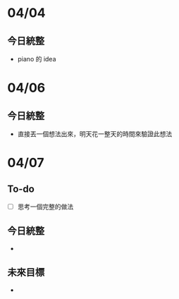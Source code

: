# 04/04
## 今日統整
- piano 的 idea
# 04/06
## 今日統整
- 直接丟一個想法出來，明天花一整天的時間來驗證此想法
# 04/07
## To-do
- [ ] 思考一個完整的做法 
## 今日統整
- 
## 未來目標
- 